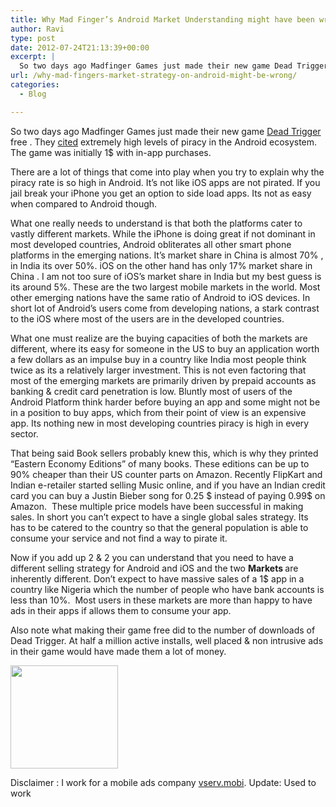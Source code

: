 ```yaml
---
title: Why Mad Finger’s Android Market Understanding might have been wrong
author: Ravi
type: post
date: 2012-07-24T21:13:39+00:00
excerpt: |
  So two days ago Madfinger Games just made their new game Dead Trigger free . They cited extremely high levels of piracy in the Android ecosystem. The game was initially 1$ with in-app purchases. There are a lot of things that come into play when you try to explain why the piracy rate is so high in Android. It’s not like iOS apps are not pirated. If you jail break your iPhone you get an option to side load apps. Its not as easy when compared to Android though.
url: /why-mad-fingers-market-strategy-on-android-might-be-wrong/
categories:
  - Blog

---
```

So two days ago Madfinger Games just made their new game [Dead Trigger](https://play.google.com/store/apps/details?id=com.madfingergames.deadtrigger) free . They [cited](https://www.facebook.com/DEADTRIGGER/posts/228353737287174) extremely high levels of piracy in the Android ecosystem. The game was initially 1$ with in-app purchases.

There are a lot of things that come into play when you try to explain why the piracy rate is so high in Android. It’s not like iOS apps are not pirated. If you jail break your iPhone you get an option to side load apps. Its not as easy when compared to Android though.
  
What one really needs to understand is that both the platforms cater to vastly different markets. While the iPhone is doing great if not dominant in most developed countries, Android obliterates all other smart phone platforms in the emerging nations. It’s market share in China is almost 70% , in India its over 50%. iOS on the other hand has only 17% market share in China . I am not too sure of iOS’s market share in India but my best guess is its around 5%. These are the two largest mobile markets in the world. Most other emerging nations have the same ratio of Android to iOS devices. In short lot of Android’s users come from developing nations, a stark contrast to the iOS where most of the users are in the developed countries.
  
What one must realize are the buying capacities of both the markets are different, where its easy for someone in the US to buy an application worth a few dollars as an impulse buy in a country like India most people think twice as its a relatively larger investment. This is not even factoring that most of the emerging markets are primarily driven by prepaid accounts as banking & credit card penetration is low. Bluntly most of users of the Android Platform think harder before buying an app and some might not be in a position to buy apps, which from their point of view is an expensive app. Its nothing new in most developing countries piracy is high in every sector.
  
That being said Book sellers probably knew this, which is why they printed “Eastern Economy Editions” of many books. These editions can be up to 90% cheaper than their US counter parts on Amazon. Recently FlipKart and Indian e-retailer started selling Music online, and if you have an Indian credit card you can buy a Justin Bieber song for 0.25 $ instead of paying 0.99$ on Amazon.  These multiple price models have been successful in making sales. In short you can&#8217;t expect to have a single global sales strategy. Its has to be catered to the country so that the general population is able to consume your service and not find a way to pirate it.
  
Now if you add up 2 & 2 you can understand that you need to have a different selling strategy for Android and iOS and the two <strong>Markets </strong>are inherently different. Don’t expect to have massive sales of a 1$ app in a country like Nigeria which the number of people who have bank accounts is less than 10%.  Most users in these markets are more than happy to have ads in their apps if allows them to consume your app.
  
Also note what making their game free did to the number of downloads of Dead Trigger. At half a million active installs, well placed & non intrusive ads in their game would have made them a lot of money.
  
<img title="Capture3" src="http://www.ravivyas.com/assets/wp-content/uploads/2012/07/Capture3.jpg" alt="" width="172" height="165" />
  
Disclaimer : I work for a mobile ads company <a href="http://vserv.mobi" target="_blank">vserv.mobi</a>.
Update: Used to work
